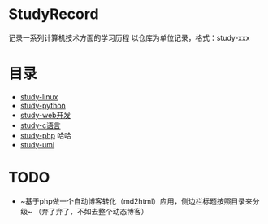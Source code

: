 # StudyRecord
记录一系列计算机技术方面的学习历程
以仓库为单位记录，格式：study-xxx
# 目录
- [study-linux](https://github.com/chenfengshf/study-linux)
- [study-python](https://github.com/chenfengshf/study-python)
- [study-web开发](https://github.com/chenfengshf/study-webdev)
- [study-c语言](https://github.com/chenfengshf/study-c)
- [study-php](https://github.com/chenfengshf/study-php) 哈哈
- [study-umi](https://github.com/chenfengshf/study-umi)
# TODO
- ~基于php做一个自动博客转化（md2html）应用，侧边栏标题按照目录来分级~ （弃了弃了，不如去整个动态博客）
